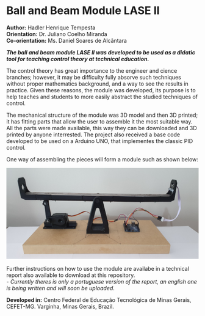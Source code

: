 # Ball and Beam Module LASE II

**Author:** Hadler Henrique Tempesta\
**Orientation:** Dr. Juliano Coelho Miranda\
**Co-orientation:** Ms. Daniel Soares de Alcântara

***The ball and beam module LASE II was developed to be used as a didatic tool for teaching control theory at technical education.***

The control theory has great importance to the engineer and cience branches; however, it may be difficulty fully absorve such techniques without proper mathematics background, and
a way  to see the results in practice. Given these reasons, the module was developed, its purpose is to help teaches and students to more easily abstract the studied techniques of control.

The mechanical structure of the module was 3D model and then 3D printed; it has fitting parts that allow the user to assemble it the most suitable way. All the parts were made available, this way they can be downloaded and 3D printed by anyone interrested. The project also received a base code developed to be used on a Arduino UNO, that implementes the classic PID control.

One way of assembling the pieces will form a module such as shown below:

![](https://github.com/HadlerHT/BallAndBeam/blob/Images/BallAndBeamLASEII.jpg)


Further instructions on how to use the module are availabe in a technical report also available to download at this repository.\
	- _Currently theres is only a portuguese version of the report, an english one is being written and will soon be uploaded_.

**Developed in:** Centro Federal de Educação Tecnológica de Minas Gerais, CEFET-MG. Varginha, Minas Gerais, Brazil.
